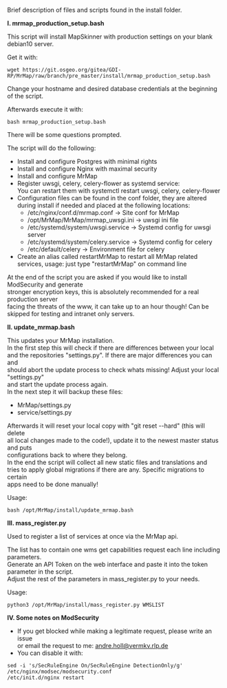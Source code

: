 Brief description of files and scripts found in the install folder.

**I.    mrmap_production_setup.bash**

This script will install MapSkinner with production settings on your blank debian10 server.  

Get it with:
```
wget https://git.osgeo.org/gitea/GDI-RP/MrMap/raw/branch/pre_master/install/mrmap_production_setup.bash
```  

Change your hostname and desired database credentials at the beginning of the script.  

Afterwards execute it with:  
```
bash mrmap_production_setup.bash
```  


There will be some questions prompted.  

The script will do the following:   
- Install and configure Postgres with minimal rights
- Install and configure Nginx with maximal security
- Install and configure MrMap
- Register uwsgi, celery, celery-flower as systemd service:  
  You can restart them with systemctl restart  uwsgi, celery, celery-flower   
- Configuration files can be found in the conf folder, they are altered   
  during install if needed and placed at the following locations:  
  - /etc/nginx/conf.d/mrmap.conf -> Site conf for MrMap  
  - /opt/MrMap/MrMap/mrmap_uwsgi.ini -> uwsgi ini file  
  - /etc/systemd/system/uwsgi.service -> Systemd config for uwsgi server  
  - /etc/systemd/system/celery.service -> Systemd config for celery  
  - /etc/default/celery -> Environment file for  celery  
- Create an alias called restartMrMap to restart all MrMap related  
  services, usage: just type "restartMrMap" on command line  

At the end of the script you are asked if you would like to install ModSecurity and generate  
stronger encryption keys, this is absolutely recommended for a real production server  
facing the threats of the www, it can take up to an hour though! Can be skipped for testing and intranet only servers.  


**II.   update_mrmap.bash**

This updates your MrMap installation.  
In the first step this will check if there are differences between your local  
and the repositories "settings.py". If there are major differences you can and  
should abort the update process to check whats missing! Adjust your local "settings.py"  
and start the update process again.  
In the next step it will backup these files:  
- MrMap/settings.py   
- service/settings.py  

Afterwards it will reset your local copy with "git reset --hard" (this will delete   
all local changes made to the code!), update it to the newest master status and puts  
configurations back to where they belong.  
In the end the script will collect all new static files and translations and  
tries to apply global migrations if there are any. Specific migrations to certain  
apps need to be done manually!   

Usage:  
```
bash /opt/MrMap/install/update_mrmap.bash
```  

**III.  mass_register.py**

Used to register a list of services at once via the MrMap api.

The list has to contain one wms get capabilities request each line including parameters.  
Generate an API Token on the web interface and paste it into the token parameter in the script.  
Adjust the rest of the parameters in mass_register.py to your needs.

Usage:    
```
python3 /opt/MrMap/install/mass_register.py WMSLIST
```    

**IV.  Some notes on ModSecurity**

- If you get blocked while making a legitimate request, please write an issue   
or email the request to me: andre.holl@vermkv.rlp.de  
- You can disable it with:  

```
sed -i 's/SecRuleEngine On/SecRuleEngine DetectionOnly/g' /etc/nginx/modsec/modsecurity.conf   
/etc/init.d/nginx restart
```    
